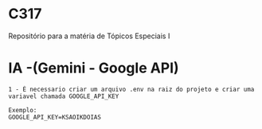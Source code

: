 # C317
Repositório para a matéria de Tópicos Especiais I

# IA -(Gemini - Google API)
    1 - É necessario criar um arquivo .env na raiz do projeto e criar uma variavel chamada GOOGLE_API_KEY
    
    Exemplo:
    GOOGLE_API_KEY=KSAOIKDOIAS